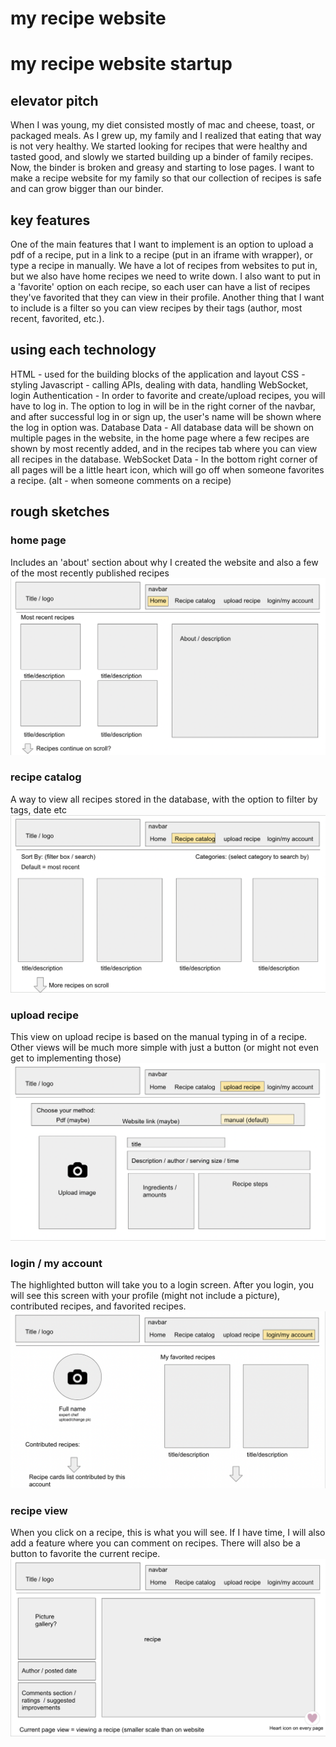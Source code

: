 # my recipe website 
# my recipe website startup
## elevator pitch
When I was young, my diet consisted mostly of mac and cheese, toast, or packaged meals. As I grew up, my family and I realized that eating that way is not very healthy. We started looking for recipes that were healthy and tasted good, and slowly we started building up a binder of family recipes. Now, the binder is broken and greasy and starting to lose pages. I want to make a recipe website for my family so that our collection of recipes is safe and can grow bigger than our binder. 

## key features
One of the main features that I want to implement is an option to upload a pdf of a recipe, put in a link to a recipe (put in an iframe with wrapper), or type a recipe in manually. We have a lot of recipes from websites to put in, but we also have home recipes we need to write down. I also want to put in a 'favorite' option on each recipe, so each user can have a list of recipes they've favorited that they can view in their profile. Another thing that I want to include is a filter so you can view recipes by their tags (author, most recent, favorited, etc.).

## using each technology
HTML - used for the building blocks of the application and layout
CSS - styling
Javascript - calling APIs, dealing with data, handling WebSocket, login
Authentication - In order to favorite and create/upload recipes, you will have to log in. The option to log in will be in the right corner of the navbar, and after successful log in or sign up, the user's name will be shown where the log in option was. 
Database Data - All database data will be shown on multiple pages in the website, in the home page where a few recipes are shown by most recently added, and in the recipes tab where you can view all recipes in the database. 
WebSocket Data - In the bottom right corner of all pages will be a little heart icon, which will go off when someone favorites a recipe. (alt - when someone comments on a recipe)

## rough sketches
### home page
Includes an 'about' section about why I created the website and also a few of the most recently published recipes
![home page](<roughSketches/Screenshot 2023-09-19 at 8.47.40 AM.png>)
### recipe catalog
A way to view all recipes stored in the database, with the option to filter by tags, date etc
![recipe catalog](<roughSketches/Screenshot 2023-09-19 at 8.47.51 AM.png>)
### upload recipe
This view on upload recipe is based on the manual typing in of a recipe. Other views will be much more simple with just a button (or might not even get to implementing those)
![upload recipe page](<roughSketches/Screenshot 2023-09-19 at 8.48.04 AM.png>)
### login / my account
The highlighted button will take you to a login screen. After you login, you will see this screen with your profile (might not include a picture), contributed recipes, and favorited recipes.
![login / my account page](<roughSketches/Screenshot 2023-09-19 at 8.48.12 AM.png>)
### recipe view
When you click on a recipe, this is what you will see. If I have time, I will also add a feature where you can comment on recipes. There will also be a button to favorite the current recipe. 
![recipe view page](<roughSketches/Screenshot 2023-09-19 at 8.49.12 AM.png>)
